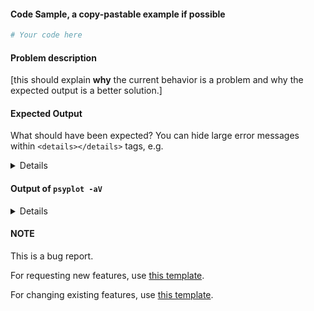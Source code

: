 #### Code Sample, a copy-pastable example if possible

```python
# Your code here

```
#### Problem description

[this should explain **why** the current behavior is a problem and why the expected output is a better solution.]

#### Expected Output
What should have been expected? You can hide large error messages within  ``<details></details>`` tags, e.g.

<details>
very long error message
</details>

#### Output of ``psyplot -aV``

<details>
# Paste the output of the command ``psyplot -aV`` (ran from the command line)

</details>

#### NOTE
This is a bug report.

For requesting new features, use [this template](https://github.com/psyplot/psyplot-gui/issues/new?template=new_feature.md&title=NEW+FEATURE:).

For changing existing features, use [this template](https://github.com/psyplot/psyplot-gui/issues/new?template=change_feature.md&title=CHANGE+FEATURE:).
